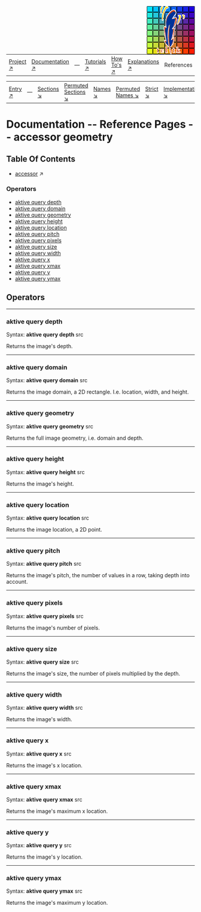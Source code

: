 <img src='../assets/aktive-logo-128.png' style='float:right;'>

||||||||
|---|---|---|---|---|---|---|
|[Project ↗](../../README.md)|[Documentation ↗](../index.md)|&mdash;|[Tutorials ↗](../tutorials.md)|[How To's ↗](../howtos.md)|[Explanations ↗](../explanations.md)|References|

|||||||||
|---|---|---|---|---|---|---|---|
|[Entry ↗](index.md)|&mdash;|[Sections ↘](bysection.md)|[Permuted Sections ↘](bypsection.md)|[Names ↘](byname.md)|[Permuted Names ↘](bypname.md)|[Strict ↘](strict.md)|[Implementations ↘](bylang.md)|

# Documentation -- Reference Pages -- accessor geometry

## Table Of Contents

  - [accessor](accessor.md) ↗


### Operators

 - [aktive query depth](#query_depth)
 - [aktive query domain](#query_domain)
 - [aktive query geometry](#query_geometry)
 - [aktive query height](#query_height)
 - [aktive query location](#query_location)
 - [aktive query pitch](#query_pitch)
 - [aktive query pixels](#query_pixels)
 - [aktive query size](#query_size)
 - [aktive query width](#query_width)
 - [aktive query x](#query_x)
 - [aktive query xmax](#query_xmax)
 - [aktive query y](#query_y)
 - [aktive query ymax](#query_ymax)

## Operators

---
### <a name='query_depth'></a> aktive query depth

Syntax: __aktive query depth__ src

Returns the image's depth.


---
### <a name='query_domain'></a> aktive query domain

Syntax: __aktive query domain__ src

Returns the image domain, a 2D rectangle. I.e. location, width, and height.


---
### <a name='query_geometry'></a> aktive query geometry

Syntax: __aktive query geometry__ src

Returns the full image geometry, i.e. domain and depth.


---
### <a name='query_height'></a> aktive query height

Syntax: __aktive query height__ src

Returns the image's height.


---
### <a name='query_location'></a> aktive query location

Syntax: __aktive query location__ src

Returns the image location, a 2D point.


---
### <a name='query_pitch'></a> aktive query pitch

Syntax: __aktive query pitch__ src

Returns the image's pitch, the number of values in a row, taking depth into account.


---
### <a name='query_pixels'></a> aktive query pixels

Syntax: __aktive query pixels__ src

Returns the image's number of pixels.


---
### <a name='query_size'></a> aktive query size

Syntax: __aktive query size__ src

Returns the image's size, the number of pixels multiplied by the depth.


---
### <a name='query_width'></a> aktive query width

Syntax: __aktive query width__ src

Returns the image's width.


---
### <a name='query_x'></a> aktive query x

Syntax: __aktive query x__ src

Returns the image's x location.


---
### <a name='query_xmax'></a> aktive query xmax

Syntax: __aktive query xmax__ src

Returns the image's maximum x location.


---
### <a name='query_y'></a> aktive query y

Syntax: __aktive query y__ src

Returns the image's y location.


---
### <a name='query_ymax'></a> aktive query ymax

Syntax: __aktive query ymax__ src

Returns the image's maximum y location.



